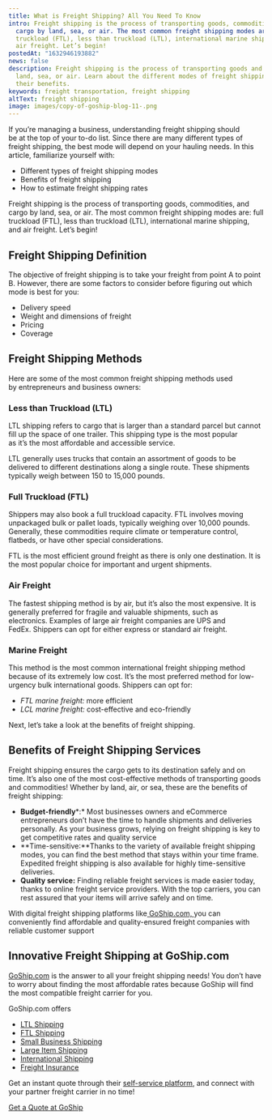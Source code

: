 ```yaml
---
title: What is Freight Shipping? All You Need To Know
intro: Freight shipping is the process of transporting goods, commodities, and
  cargo by land, sea, or air. The most common freight shipping modes are: full
  truckload (FTL), less than truckload (LTL), international marine shipping, and
  air freight. Let’s begin!
postedAt: "1632946193882"
news: false
description: Freight shipping is the process of transporting goods and cargo by
  land, sea, or air. Learn about the different modes of freight shipping and
  their benefits.
keywords: freight transportation, freight shipping
altText: freight shipping
image: images/copy-of-goship-blog-11-.png
---
```

If you’re managing a business, understanding freight shipping should be at the top of your to-do list. Since there are many different types of freight shipping, the best mode will depend on your hauling needs. In this article, familiarize yourself with: 

* Different types of freight shipping modes 
* Benefits of freight shipping 
* How to estimate freight shipping rates 

Freight shipping is the process of transporting goods, commodities, and cargo by land, sea, or air. The most common freight shipping modes are: full truckload (FTL), less than truckload (LTL), international marine shipping, and air freight. Let’s begin!  

## Freight Shipping Definition 

The objective of freight shipping is to take your freight from point A to point B. However, there are some factors to consider before figuring out which mode is best for you: 

* Delivery speed 
* Weight and dimensions of freight 
* Pricing 
* Coverage 

## Freight Shipping Methods 

Here are some of the most common freight shipping methods used by entrepreneurs and business owners: 

### Less than Truckload (LTL)

LTL shipping refers to cargo that is larger than a standard parcel but cannot fill up the space of one trailer. This shipping type is the most popular as it’s the most affordable and accessible service. 

LTL generally uses trucks that contain an assortment of goods to be delivered to different destinations along a single route. These shipments typically weigh between 150 to 15,000 pounds. 

### Full Truckload (FTL) 

Shippers may also book a full truckload capacity. FTL involves moving unpackaged bulk or pallet loads, typically weighing over 10,000 pounds. Generally, these commodities require climate or temperature control, flatbeds, or have other special considerations. 

FTL is the most efficient ground freight as there is only one destination. It is the most popular choice for important and urgent shipments. 

### Air Freight 

The fastest shipping method is by air, but it’s also the most expensive. It is generally preferred for fragile and valuable shipments, such as electronics. Examples of large air freight companies are UPS and FedEx. Shippers can opt for either express or standard air freight. 

### Marine Freight 

This method is the most common international freight shipping method because of its extremely low cost. It’s the most preferred method for low-urgency bulk international goods. Shippers can opt for: 

* *FTL marine freight:* more efficient 
* *LCL marine freight:* cost-effective and eco-friendly 

Next, let’s take a look at the benefits of freight shipping.

## Benefits of Freight Shipping Services 

Freight shipping ensures the cargo gets to its destination safely and on time. It’s also one of the most cost-effective methods of transporting goods and commodities! Whether by land, air, or sea, these are the benefits of freight shipping: 

* **Budget-friendly***:* Most businesses owners and eCommerce entrepreneurs don’t have the time to handle shipments and deliveries personally. As your business grows, relying on freight shipping is key to get competitive rates and quality service
* **Time-sensitive:**Thanks to the variety of available freight shipping modes, you can find the best method that stays within your time frame. Expedited freight shipping is also available for highly time-sensitive deliveries. 
* **Quality service:** Finding reliable freight services is made easier today, thanks to online freight service providers. With the top carriers, you can rest assured that your items will arrive safely and on time.  

With digital freight shipping platforms like[ GoShip.com, ](https://www.goship.com/)you can conveniently find affordable and quality-ensured freight companies with reliable customer support

## Innovative Freight Shipping at GoShip.com 

[GoShip.com](https://www.goship.com/) is the answer to all your freight shipping needs! You don’t have to worry about finding the most affordable rates because GoShip will find the most compatible freight carrier for you. 

GoShip.com offers

* [LTL Shipping](https://www.goship.com/shipping-services/ltl-freight-shipping/) 
* [FTL Shipping](https://www.goship.com/shipping-services/truckload-freight-shipping/) 
* [Small Business Shipping](https://www.goship.com/shipping-services/small-business-shipping/) 
* [Large Item Shipping](https://www.goship.com/shipping-services/large-item-shipping/) 
* [International Shipping](https://www.goship.com/shipping-services/international-shipping/) 
* [Freight Insurance](https://www.goship.com/resources/freight-insurance/) 

Get an instant quote through their [self-service platform](https://www.goship.com/shipping-services/), and connect with your partner freight carrier in no time! 

[Get a Quote at GoShip](https://www.goship.com/)